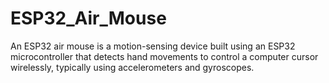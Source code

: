 # ESP32_Air_Mouse
An ESP32 air mouse is a motion-sensing device built using an ESP32 microcontroller that detects hand movements to control a computer cursor wirelessly, typically using accelerometers and gyroscopes.
